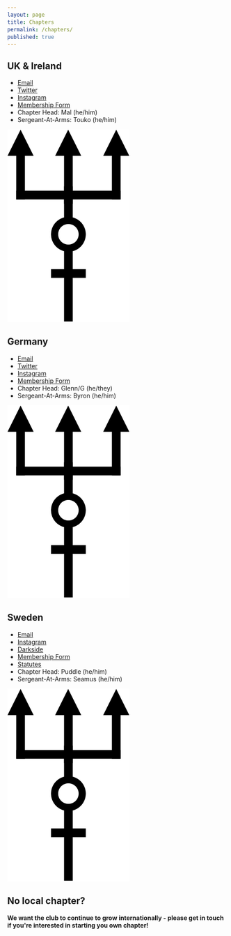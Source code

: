 ```yaml
---
layout: page
title: Chapters
permalink: /chapters/
published: true
---
```


## UK & Ireland

<ul>
  <li><a data-umami-event="Email-UK-Click" href="javascript:location='mailto:\u0070\u0072\u006f\u0074\u0065\u0075\u0073\u006c\u0065\u0061\u0074\u0068\u0065\u0072\u0075\u006b\u0069\u0040\u0067\u006d\u0061\u0069\u006c\u002e\u0063\u006f\u006d';void 0">Email</a></li>
  <li><a href="https://twitter.com/ProteusLthrUKI" data-umami-event="Twitter-UK-Click">Twitter</a></li>
  <li><a href="https://www.instagram.com/proteuslthruki/" data-umami-event="Instagram-UK-Click">Instagram</a></li>
  <li><a href="https://docs.google.com/forms/d/e/1FAIpQLSesCkE8_NNMP6MGhoWnjwWTc5gyu6pjnO0fh8csgxkwi004TA/viewform?usp=sf_link" data-umami-event="Form-UK-Click">Membership Form</a></li>
  <li>Chapter Head: Mal (he/him)</li>
  <li>Sergeant-At-Arms: Touko (he/him)</li>
</ul>

<img src="assets/img/proteus.png" class="chapter-spacer" />

## Germany

<ul>
  <li><a data-umami-event="Email-Germany-Click" href="javascript:location='mailto:\u0070\u0072\u006f\u0074\u0065\u0075\u0073\u006c\u0065\u0061\u0074\u0068\u0065\u0072\u0063\u006c\u0075\u0062\u0067\u0065\u0072\u006d\u0061\u006e\u0079\u0040\u0067\u006d\u0061\u0069\u006c\u002e\u0063\u006f\u006d';void 0">Email </a></li>
  <li><a href="https://twitter.com/ProteusLthrGer" data-umami-event="Twitter-Germany-Click">Twitter</a></li>
  <li><a href="https://www.instagram.com/proteuslthrger/" data-umami-event="Instagram-Germany-Click">Instagram</a></li>
  <li><a href="https://docs.google.com/forms/d/e/1FAIpQLSd-lwPkOiR_ycQuVOsDWIvgbwGR9QBiEKhkwAbN0CUnJSkrIg/viewform?pli=1" data-umami-event="Form-Germany-Click">Membership Form</a></li>
  <li>Chapter Head: Glenn/G (he/they)</li>
  <li>Sergeant-At-Arms: Byron (he/him)</li>
</ul>

<img src="assets/img/proteus.png" class="chapter-spacer" />

## Sweden

<ul>
  <li><a data-umami-event="Email-Sweden-Click" href="javascript:location='mailto:\u0070\u0072\u006f\u0074\u0065\u0075\u0073\u006c\u0074\u0068\u0072\u0073\u0077\u0065\u0040\u0067\u006d\u0061\u0069\u006c\u002e\u0063\u006f\u006d';void 0">Email</a></li>
  <li><a href="https://instagram.com/proteuslthrswe" data-umami-event="Instagram-Sweden-Click">Instagram</a></li>
  <li><a href="https://www.darkside.se/net/?id=2852" data-umami-event="Darkside-Sweden-Click">Darkside</a></li>
  <li><a href="https://forms.gle/igt7LcdrupNfxnsS9" data-umami-event="Form-Sweden-Click">Membership Form</a></li>
  <li><a href="/assets/StadgarProteusLeatherSweden.pdf" data-umami-event="Statutes-Sweden-Click">Statutes</a></li>
  <li>Chapter Head: Puddle (he/him)</li>
  <li>Sergeant-At-Arms: Seamus (he/him)</li>
</ul>

<img src="assets/img/proteus.png" class="chapter-spacer" />

## No local chapter?

**We want the club to continue to grow internationally - please get in touch if you're interested in starting you own chapter!**
